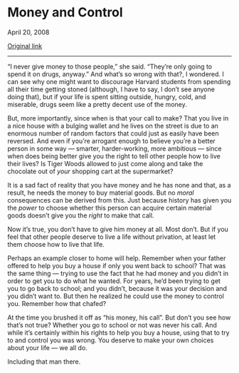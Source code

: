 Money and Control
=================

April 20, 2008

[Original link](http://www.aaronsw.com/weblog/moneycontrol)

* * * * *

“I never give money to those people,” she said. “They’re only going to
spend it on drugs, anyway.” And what’s so wrong with that?, I wondered.
I can see why one might want to discourage Harvard students from
spending all their time getting stoned (although, I have to say, I don’t
see anyone doing that), but if your life is spent sitting outside,
hungry, cold, and miserable, drugs seem like a pretty decent use of the
money.

But, more importantly, since when is that your call to make? That you
live in a nice house with a bulging wallet and he lives on the street is
due to an enormous number of random factors that could just as easily
have been reversed. And even if you’re arrogant enough to believe you’re
a better person in some way — smarter, harder-working, more ambitious —
since when does being better give you the right to tell other people how
to live their lives? Is Tiger Woods allowed to just come along and take
the chocolate out of *your* shopping cart at the supermarket?

It is a sad fact of reality that you have money and he has none and
that, as a result, he needs the money to buy material goods. But no
*moral* consequences can be derived from this. Just because history has
given you the *power* to choose whether this person can acquire certain
material goods doesn’t give you the *right* to make that call.

Now it’s true, you don’t have to give him money at all. Most don’t. But
if you feel that other people deserve to live a life without privation,
at least let them choose how to live that life.

Perhaps an example closer to home will help. Remember when your father
offered to help you buy a house if only you went back to school? That
was the same thing — trying to use the fact that he had money and you
didn’t in order to get you to do what he wanted. For years, he’d been
trying to get you to go back to school; and you didn’t, because it was
your decision and you didn’t want to. But then he realized he could use
the money to control you. Remember how that chafed?

At the time you brushed it off as “his money, his call”. But don’t you
see how that’s not true? Whether you go to school or not was never his
call. And while it’s certainly within his rights to help you buy a
house, using that to try to and control you was wrong. You deserve to
make your own choices about your life — we all do.

Including that man there.
